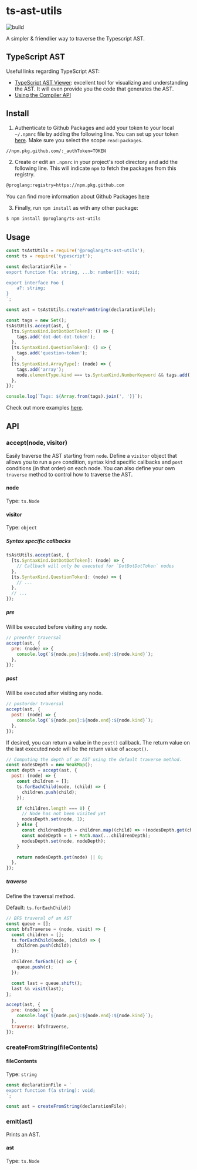# ts-ast-utils

![build](https://github.com/proglang/ts-ast-utils/workflows/build/badge.svg)

A simpler & friendlier way to traverse the Typescript AST.

## TypeScript AST

Useful links regarding TypeScript AST:

- [TypeScript AST Viewer](https://ts-ast-viewer.com/): excellent tool for visualizing and understanding the AST. It will even provide you the code that generates the AST.
- [Using the Compiler API](https://github.com/Microsoft/TypeScript/wiki/Using-the-Compiler-API)

## Install

1. Authenticate to Github Packages and add your token to your local `~/.npmrc` file by adding the following line. You can set up your token [here](https://github.com/settings/tokens). Make sure you select the scope `read:packages`.

```bash
//npm.pkg.github.com/:_authToken=TOKEN
```

2. Create or edit an `.npmrc` in your project's root directory and add the following line. This will indicate `npm` to fetch the packages from this registry.

```bash
@proglang:registry=https://npm.pkg.github.com
```

You can find more information about Github Packages [here](https://docs.github.com/en/packages/guides/configuring-npm-for-use-with-github-packages)

3. Finally, run `npm install` as with any other package:

```bash
$ npm install @proglang/ts-ast-utils
```

## Usage

```javascript
const tsAstUtils = require('@proglang/ts-ast-utils');
const ts = require('typescript');

const declarationFile = `
export function f(a: string, ...b: number[]): void;

export interface Foo {
    a?: string;
}
`;

const ast = tsAstUtils.createFromString(declarationFile);

const tags = new Set();
tsAstUtils.accept(ast, {
  [ts.SyntaxKind.DotDotDotToken]: () => {
    tags.add('dot-dot-dot-token');
  },
  [ts.SyntaxKind.QuestionToken]: () => {
    tags.add('question-token');
  },
  [ts.SyntaxKind.ArrayType]: (node) => {
    tags.add('array');
    node.elementType.kind === ts.SyntaxKind.NumberKeyword && tags.add('array-number');
  },
});

console.log(`Tags: ${Array.from(tags).join(', ')}`);
```

Check out more examples [here](src/examples).

## API

### accept(node, visitor)

Easily traverse the AST starting from `node`. Define a `visitor` object that allows you to run a `pre` condition, syntax kind specific callbacks and `post` conditions (in that order) on each node. You can also define your own `traverse` method to control how to traverse the AST.

#### node

Type: `ts.Node`

#### visitor

Type: `object`

##### Syntax specific callbacks

```javascript
tsAstUtils.accept(ast, {
  [ts.SyntaxKind.DotDotDotToken]: (node) => {
    // Callback will only be executed for `DotDotDotToken` nodes
  },
  [ts.SyntaxKind.QuestionToken]: (node) => {
    // ...
  },
  // ...
});
```

##### pre

Will be executed before visiting any node.

```javascript
// preorder traversal
accept(ast, {
  pre: (node) => {
    console.log(`${node.pos}:${node.end}:${node.kind}`);
  },
});
```

##### post

Will be executed after visiting any node.

```javascript
// postorder traversal
accept(ast, {
  post: (node) => {
    console.log(`${node.pos}:${node.end}:${node.kind}`);
  },
});
```

If desired, you can return a value in the `post()` callback. The return value on the last executed node will be the return value of `accept()`.

```javascript
// Computing the depth of an AST using the default traverse method.
const nodesDepth = new WeakMap();
const depth = accept(ast, {
  post: (node) => {
    const children = [];
    ts.forEachChild(node, (child) => {
      children.push(child);
    });

    if (children.length === 0) {
      // Node has not been visited yet
      nodesDepth.set(node, 1);
    } else {
      const childrenDepth = children.map((child) => +(nodesDepth.get(child) || 0));
      const nodeDepth = 1 + Math.max(...childrenDepth);
      nodesDepth.set(node, nodeDepth);
    }

    return nodesDepth.get(node) || 0;
  },
});
```

##### traverse

Define the traversal method.

Default: `ts.forEachChild()`

```javascript
// BFS traveral of an AST
const queue = [];
const bfsTraverse = (node, visit) => {
  const children = [];
  ts.forEachChild(node, (child) => {
    children.push(child);
  });

  children.forEach((c) => {
    queue.push(c);
  });

  const last = queue.shift();
  last && visit(last);
};

accept(ast, {
  pre: (node) => {
    console.log(`${node.pos}:${node.end}:${node.kind}`);
  },
  traverse: bfsTraverse,
});
```

### createFromString(fileContents)

#### fileContents

Type: `string`

```javascript
const declarationFile = `
export function f(a string): void;
`;

const ast = createFromString(declarationFile);
```

### emit(ast)

Prints an AST.

#### ast

Type: `ts.Node`
